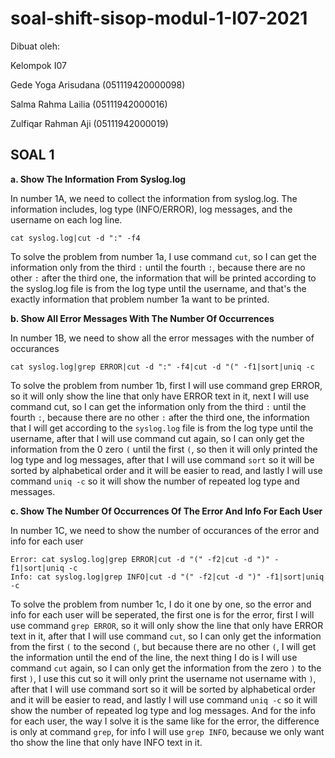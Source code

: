 # soal-shift-sisop-modul-1-I07-2021

Dibuat oleh:

Kelompok I07

Gede Yoga Arisudana (051119420000098)

Salma Rahma Lailia (05111942000016)

Zulfiqar Rahman Aji (05111942000019)



## SOAL 1

**a. Show The Information From Syslog.log**

In number 1A, we need to collect the information from syslog.log. The information includes, log type (INFO/ERROR), log messages, and the username on each log line.
```
cat syslog.log|cut -d ":" -f4
```

To solve the problem from number 1a, I use command `cut`, so I can get the information only from the third `:` until the fourth `:`, because there are no other `:` after the third one, the information that will be printed according to the syslog.log file is from the log type until the username, and that's the exactly information that problem number 1a want to be printed.

**b. Show All Error Messages With The Number Of Occurrences**

In number 1B, we need to show all the error messages with the number of occurances
```
cat syslog.log|grep ERROR|cut -d ":" -f4|cut -d "(" -f1|sort|uniq -c
```

To solve the problem from number 1b, first I will use command grep ERROR, so it will only show the line that only have ERROR text in it, next I will use command cut, so I can get the information only from the third `:` until the fourth `:`, because there are no other `:` after the third one, the information that I will get according to the `syslog.log` file is from the log type until the username, after that I will use command cut again, so I can only get the information from the 0 zero `(` until the first `(`, so then it will only printed the log type and log messages, after that I will use command `sort` so it will be sorted by alphabetical order and it will be easier to read, and lastly I will use command `uniq -c` so it will show the number of repeated log type and messages.

**c. Show The Number Of Occurrences Of The Error And Info For Each User**

In number 1C, we need to show the number of occurances of the error and info for each user
```
Error: cat syslog.log|grep ERROR|cut -d "(" -f2|cut -d ")" -f1|sort|uniq -c
Info: cat syslog.log|grep INFO|cut -d "(" -f2|cut -d ")" -f1|sort|uniq -c
```

To solve the problem from number 1c, I do it one by one, so the error and info for each user will be seperated, the first one is for the error, first I will use command `grep ERROR`, so it will only show the line that only have ERROR text in it, after that I will use command `cut`, so I can only get the information from the first `(` to the second `(`, but because there are no other `(`, I will get the information until the end of the line, the next thing I do is I will use command `cut` again, so I can only get the information from the zero `)` to the first `)`, I use this cut so it will only print the username not username with `)`, after that I will use command sort so it will be sorted by alphabetical order and it will be easier to read, and lastly I will use command `uniq -c` so it will show the number of repeated log type and log messages. And for the info for each user, the way I solve it is the same like for the error, the difference is only at command `grep`, for info I will use `grep INFO`, because we only want tho show the line that only have INFO text in it.
